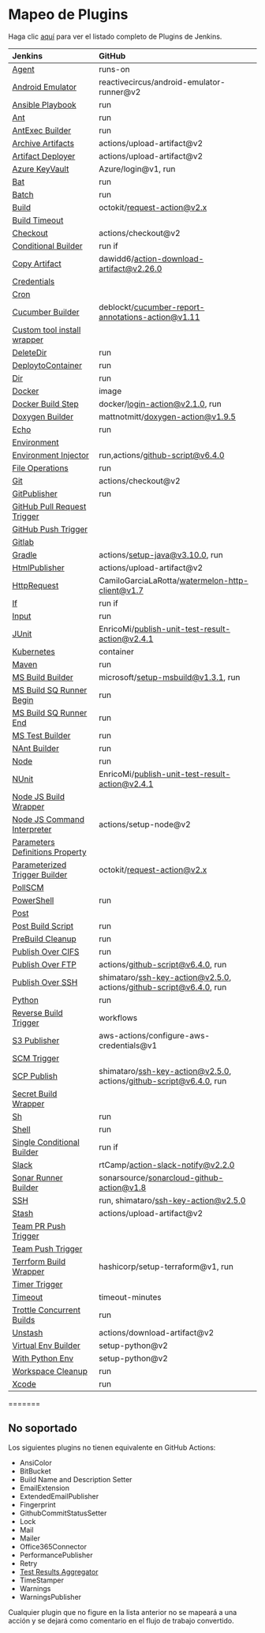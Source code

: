 # Mapeo de Plugins

Haga clic [aquí](https://plugins.jenkins.io/) para ver el listado completo de Plugins de Jenkins.

| Jenkins                                                             | GitHub                                                     |
| :------------------------------------------------------------------ | :--------------------------------------------------------- |
| [Agent](Agent.md)                                                   | runs-on                                                    |
| [Android Emulator](AndroidEmulator.md)                              | reactivecircus/android-emulator-runner@v2                  |
| [Ansible Playbook](AnsiblePlaybook.md)                              | run                                                        |
| [Ant](Ant.md)                                                       | run                                                        |
| [AntExec Builder](AntExecBuilder.md)                                | run                                                        |
| [Archive Artifacts](ArchiveArtifacts.md)                            | actions/upload-artifact@v2                                 |
| [Artifact Deployer](ArtifactDeploy.md)                              | actions/upload-artifact@v2                                 |
| [Azure KeyVault](AzureKeyVault.md)                                  | Azure/login@v1, run                                        |
| [Bat](Batch.md)                                                     | run                                                        |
| [Batch](Batch.md)                                                   | run                                                        |
| [Build](ParameterizedTrigger.md)                                    | octokit/request-action@v2.x                                |
| [Build Timeout](BuildTimeout.md)                                    |                                                            |
| [Checkout](Checkout.md)                                             | actions/checkout@v2                                        |
| [Conditional Builder](ConditionalBuilder.md)                        | run if                                                     |
| [Copy Artifact](CopyArtifact.md)                                    | dawidd6/action-download-artifact@v2.26.0                   |
| [Credentials](Credentials.md)                                       |                                                            |
| [Cron](TimerTrigger.md)                                             |                                                            |
| [Cucumber Builder](CucumberBuilder.md)                              | deblockt/cucumber-report-annotations-action@v1.11          |
| [Custom tool install wrapper](CustomToolInstallWrapper.md)          |                                                            |
| [DeleteDir](DeleteDir.md)                                           | run                                                        |
| [DeploytoContainer](DeployToContainer.md)                           | run                                                        |
| [Dir](Dir.md)                                                       | run                                                        |
| [Docker](Docker.md)                                                 | image                                                      |
| [Docker Build Step](DockerBuildStep.md)                             | docker/login-action@v2.1.0, run                                |
| [Doxygen Builder](DoxygenBuilder.md)                                | mattnotmitt/doxygen-action@v1.9.5                              |
| [Echo](Echo.md)                                                     | run                                                        |
| [Environment](SecretBuildWrapper.md)                                |                                                            |
| [Environment Injector](EnvironmentInjector.md)                      | run,actions/github-script@v6.4.0                               |
| [File Operations](FileOperations.md)                                | run                                                        |
| [Git](Git.md)                                                       | actions/checkout@v2                                        |
| [GitPublisher](GitPublisher.md)                                     | run                                                        |
| [GitHub Pull Request Trigger](GitHubPullRequestTrigger.md)          |                                                            |
| [GitHub Push Trigger](GitHubPushTrigger.md)                         |                                                            |
| [Gitlab](Gitlab.md)                                                 |                                                            |
| [Gradle](Gradle.md)                                                 | actions/setup-java@v3.10.0, run                                 |
| [HtmlPublisher](HtmlPublisher.md)                                   | actions/upload-artifact@v2                                 |
| [HttpRequest](HttpRequest.md)                                       | CamiloGarciaLaRotta/watermelon-http-client@v1.7             |
| [If](ConditionalBuilder.md)                                         | run if                                                     |
| [Input](Input.md)                                                   | run                                                        |
| [JUnit](JUnit.md)                                                   | EnricoMi/publish-unit-test-result-action@v2.4.1              |
| [Kubernetes](Kubernetes.md)                                         | container                                                  |
| [Maven](Maven.md)                                                   | run                                                        |
| [MS Build Builder](MSBuildBuilder.md)                               | microsoft/setup-msbuild@v1.3.1, run                            |
| [MS Build SQ Runner Begin](MSBuildSQRunnerBegin.md)                 | run                                                        |
| [MS Build SQ Runner End](MSBuildSQRunnerEnd.md)                     | run                                                        |
| [MS Test Builder](MsTestBuilder.md)                                 | run                                                        |
| [NAnt Builder](NantBuilder.md)                                      | run                                                        |
| [Node](Node.md)                                                     | run                                                        |
| [NUnit](NUnit.md)                                                   | EnricoMi/publish-unit-test-result-action@v2.4.1              |
| [Node JS Build Wrapper](NodeJsBuildWrapper.md)                      |                                                            |
| [Node JS Command Interpreter](NodeJsCommandInterpreter.md)          | actions/setup-node@v2                                      |
| [Parameters Definitions Property](ParametersDefinitionsProperty.md) |                                                            |
| [Parameterized Trigger Builder](ParameterizedTriggerBuilder.md)     | octokit/request-action@v2.x                                |
| [PollSCM](SCMTrigger.md)                                            |                                                            |
| [PowerShell](Powershell.md)                                         | run                                                        |
| [Post](Post.md)                                                     |                                                            |
| [Post Build Script](PostBuildScript.md)                             | run                                                        |
| [PreBuild Cleanup](PreBuildCleanup.md)                              | run                                                        |
| [Publish Over CIFS](PublishOverCIFS.md)                             | run                                                        |
| [Publish Over FTP](PublishOverFTP.md)                               | actions/github-script@v6.4.0, run                              |
| [Publish Over SSH](PublishOverSSH.md)                               | shimataro/ssh-key-action@v2.5.0, actions/github-script@v6.4.0, run |
| [Python](Python.md)                                                 | run                                                        |
| [Reverse Build Trigger](ReverseBuildTrigger.md)                     | workflows                                                  |
| [S3 Publisher](S3.md)                                               | aws-actions/configure-aws-credentials@v1                   |
| [SCM Trigger](SCMTrigger.md)                                        |                                                            |
| [SCP Publish](SCPPublish.md)                                        | shimataro/ssh-key-action@v2.5.0, actions/github-script@v6.4.0, run |
| [Secret Build Wrapper](SecretBuildWrapper.md)                       |                                                            |
| [Sh](Shell.md)                                                      | run                                                        |
| [Shell](Shell.md)                                                   | run                                                        |
| [Single Conditional Builder](SingleConditionalBuilder.md)           | run if                                                     |
| [Slack](Slack.md)                                                   | rtCamp/action-slack-notify@v2.2.0                          |
| [Sonar Runner Builder](SonarRunnerBuilder.md)                       | sonarsource/sonarcloud-github-action@v1.8                  |
| [SSH](Ssh.md)                                                       | run, shimataro/ssh-key-action@v2.5.0                       |
| [Stash](Stash.md)                                                   | actions/upload-artifact@v2                                 |
| [Team PR Push Trigger](TeamPrPushTrigger.md)                        |                                                            |
| [Team Push Trigger](TeamPushTrigger.md)                             |                                                            |
| [Terrform Build Wrapper](TerraformBuildWrapper.md)                  | hashicorp/setup-terraform@v1, run                          |
| [Timer Trigger](TimerTrigger.md)                                    |                                                            |
| [Timeout](Timeout.md)                                               | timeout-minutes                                            |
| [Trottle Concurrent Builds](ThrottleConcurrent.md)                  | run                                                        |
| [Unstash](Unstash.md)                                               | actions/download-artifact@v2                               |
| [Virtual Env Builder](VirtualEnvBuilder.md)                         | setup-python@v2                                            |
| [With Python Env](VirtualEnvBuilder.md)                             | setup-python@v2                                            |
| [Workspace Cleanup](WorkspaceCleanup.md)                            | run                                                        |
| [Xcode](Xcode.md)                                                   | run                                                        |

=======

## No soportado

Los siguientes plugins no tienen equivalente en GitHub Actions:

- AnsiColor
- BitBucket
- Build Name and Description Setter
- EmailExtension
- ExtendedEmailPublisher
- Fingerprint
- GithubCommitStatusSetter
- Lock
- Mail
- Mailer
- Office365Connector
- PerformancePublisher
- Retry
- [Test Results Aggregator](https://github.com/jenkinsci/test-results-aggregator-plugin)
- TimeStamper
- Warnings
- WarningsPublisher

Cualquier plugin que no figure en la lista anterior no se mapeará a una acción y se dejará como comentario en el flujo de trabajo convertido. 